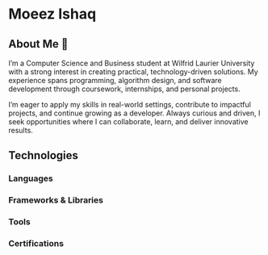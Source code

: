 # Moeez Ishaq

## About Me 👋
I’m a Computer Science and Business student at Wilfrid Laurier University with a strong interest in creating practical, technology-driven solutions. My experience spans programming, algorithm design, and software development through coursework, internships, and personal projects.

I’m eager to apply my skills in real-world settings, contribute to impactful projects, and continue growing as a developer. Always curious and driven, I seek opportunities where I can collaborate, learn, and deliver innovative results.

## Technologies

### Languages

### Frameworks & Libraries

### Tools

### Certifications
<!--
**MoeezIshaq/MoeezIshaq** is a ✨ _special_ ✨ repository because its `README.md` (this file) appears on your GitHub profile.

Here are some ideas to get you started:

- 🔭 I’m currently working on ...
- 🌱 I’m currently learning ...
- 👯 I’m looking to collaborate on ...
- 🤔 I’m looking for help with ...
- 💬 Ask me about ...
- 📫 How to reach me: ...
- 😄 Pronouns: ...
- ⚡ Fun fact: ...
-->

